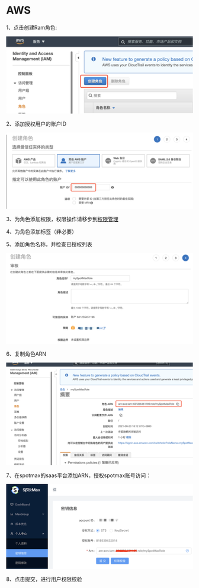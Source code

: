 # AWS

1、点击创建Ram角色:

![](<../../.gitbook/assets/image (171).png>)

2、添加授权用户的账户ID

![](<../../.gitbook/assets/image (172).png>)

3、为角色添加权限，权限操作请移步到[权限管理](https://docs.spotmaxtech.com/saas-gong-neng-jie-shao/quan-xian-guan-li/aws)

4、为角色添加标签（非必要）

5、添加角色名称，并检查已授权列表

![](<../../.gitbook/assets/image (175).png>)

6、复制角色ARN

![](<../../.gitbook/assets/image (176).png>)

7、在spotmax的saas平台添加ARN，授权spotmax账号访问：

![](<../../.gitbook/assets/image (200).png>)

8、点击提交，进行用户权限校验

